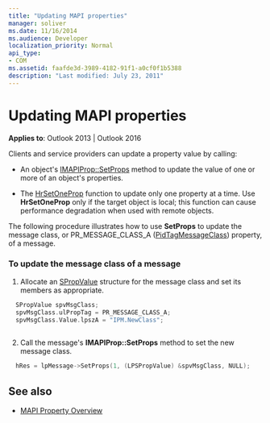 ```yaml
---
title: "Updating MAPI properties"
manager: soliver
ms.date: 11/16/2014
ms.audience: Developer
localization_priority: Normal
api_type:
- COM
ms.assetid: faafde3d-3989-4182-91f1-a0cf0f1b5388
description: "Last modified: July 23, 2011"
---
```


# Updating MAPI properties

**Applies to**: Outlook 2013 | Outlook 2016 
  
Clients and service providers can update a property value by calling:
  
- An object's [IMAPIProp::SetProps](imapiprop-setprops.md) method to update the value of one or more of an object's properties. 
    
- The [HrSetOneProp](hrsetoneprop.md) function to update only one property at a time. Use **HrSetOneProp** only if the target object is local; this function can cause performance degradation when used with remote objects. 
    
The following procedure illustrates how to use **SetProps** to update the message class, or PR_MESSAGE_CLASS_A ([PidTagMessageClass](pidtagmessageclass-canonical-property.md)) property, of a message. 
  
### To update the message class of a message 
  
1. Allocate an [SPropValue](spropvalue.md) structure for the message class and set its members as appropriate. 
    
  ```cpp
    SPropValue spvMsgClass;
    spvMsgClass.ulPropTag = PR_MESSAGE_CLASS_A;
    spvMsgClass.Value.lpszA = "IPM.NewClass";
    
  ```

2. Call the message's **IMAPIProp::SetProps** method to set the new message class. 
    
  ```cpp
    hRes = lpMessage->SetProps(1, (LPSPropValue) &spvMsgClass, NULL);
  ```

## See also

- [MAPI Property Overview](mapi-property-overview.md)

